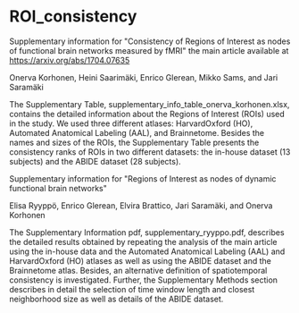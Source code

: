 # ROI_consistency
Supplementary information for "Consistency of Regions of Interest as nodes of functional brain networks measured by fMRI"
the main article available at https://arxiv.org/abs/1704.07635

Onerva Korhonen, Heini Saarimäki, Enrico Glerean, Mikko Sams, and Jari Saramäki

The Supplementary Table, supplementary_info_table_onerva_korhonen.xlsx, contains the detailed information about the Regions of Interest (ROIs) used in the study. We used three different atlases: HarvardOxford (HO), Automated Anatomical Labeling (AAL), and Brainnetome. Besides the names and sizes of the ROIs, the Supplementary Table presents the consistency ranks of ROIs in two different datasets: the in-house dataset (13 subjects) and the ABIDE dataset (28 subjects).

Supplementary information for "Regions of Interest as nodes of dynamic functional brain networks"

Elisa Ryyppö, Enrico Glerean, Elvira Brattico, Jari Saramäki, and Onerva Korhonen

The Supplementary Information pdf, supplementary_ryyppo.pdf, describes the detailed results obtained by repeating the analysis of the main article using the in-house data and the Automated Anatomical Labeling (AAL) and HarvardOxford (HO) atlases as well as using the ABIDE dataset and the Brainnetome atlas. Besides, an alternative definition of spatiotemporal consistency is investigated. Further, the Supplementary Methods section describes in detail the selection of time window length and closest neighborhood size as well as details of the ABIDE dataset. 
